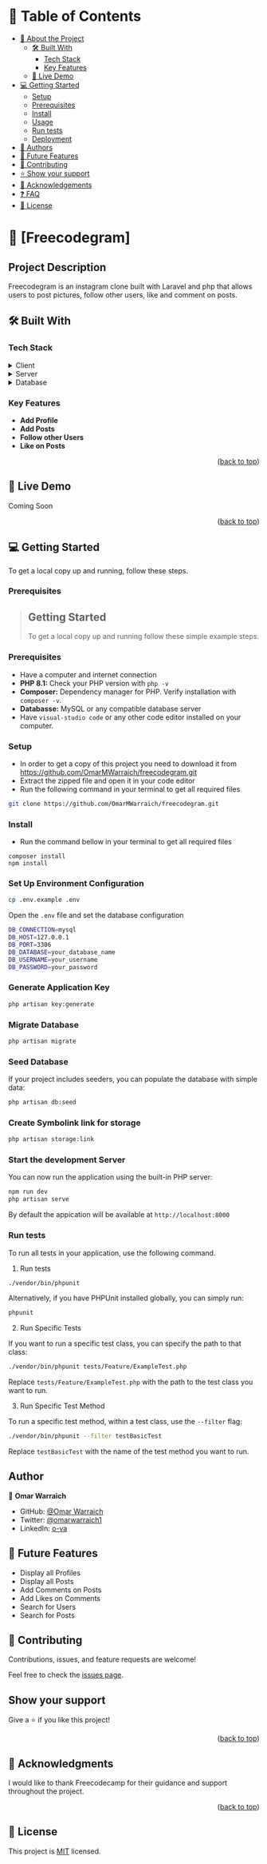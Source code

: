 <!-- TABLE OF CONTENTS -->

# 📗 Table of Contents

-   [📖 About the Project](#about-project)
    -   [🛠 Built With](#built-with)
        -   [Tech Stack](#tech-stack)
        -   [Key Features](#key-features)
    -   [🚀 Live Demo](#live-demo)
-   [💻 Getting Started](#getting-started)
    -   [Setup](#setup)
    -   [Prerequisites](#prerequisites)
    -   [Install](#install)
    -   [Usage](#usage)
    -   [Run tests](#run-tests)
    -   [Deployment](#triangular_flag_on_post-deployment)
-   [👥 Authors](#authors)
-   [🔭 Future Features](#future-features)
-   [🤝 Contributing](#contributing)
-   [⭐️ Show your support](#support)
-   [🙏 Acknowledgements](#acknowledgements)
-   [❓ FAQ](#faq)
-   [📝 License](#license)

<!-- PROJECT DESCRIPTION -->

# 📖 [Freecodegram] <a name="about-project"></a>

## Project Description

Freecodegram is an instagram clone built with Laravel and php that allows users to post pictures, follow other users, like and comment on posts.

## 🛠 Built With <a name="built-with"></a>

### Tech Stack <a name="tech-stack"></a>

<details>
  <summary>Client</summary>
  <ul>
    <li><a href="#">Php</a></li>
  </ul>
</details>

<details>
  <summary>Server</summary>
  <ul>
    <li><a href="#">Laravel</a></li>
  </ul>
</details>

<details>
<summary>Database</summary>
  <ul>
    <li><a href="#">MySql</a></li>
  </ul>
</details>

<!-- Features -->

### Key Features <a name="key-features"></a>

-   **Add Profile**
-   **Add Posts**
-   **Follow other Users**
-   **Like on Posts**

<p align="right">(<a href="#readme-top">back to top</a>)</p>

<!-- LIVE DEMO -->

## 🚀 Live Demo <a name="live-demo"></a>

Coming Soon

<p align="right">(<a href="#readme-top">back to top</a>)</p>

<!-- GETTING STARTED -->

## 💻 Getting Started <a name="getting-started"></a>

To get a local copy up and running, follow these steps.

### Prerequisites

> ## Getting Started
>
> To get a local copy up and running follow these simple example steps.

### Prerequisites

-   Have a computer and internet connection
-   **PHP 8.1:** Check your PHP version with `php -v`
-   **Composer:** Dependency manager for PHP. Verify installation with `composer -v`.
-   **Databasse:** MySQL or any compatible database server
-   Have `visual-studio code` or any other code editor installed on your computer.

### Setup

-   In order to get a copy of this project you need to download it from https://github.com/OmarMWarraich/freecodegram.git
-   Extract the zipped file and open it in your code editor
-   Run the following command in your terminal to get all required files

```sh
git clone https://github.com/OmarMWarraich/freecodegram.git
```

### Install

-   Run the command bellow in your terminal to get all required files

```
composer install
npm install
```

### Set Up Environment Configuration

```sh
cp .env.example .env
```

Open the `.env` file and set the database configuration

```sh
DB_CONNECTION=mysql
DB_HOST=127.0.0.1
DB_PORT=3306
DB_DATABASE=your_database_name
DB_USERNAME=your_username
DB_PASSWORD=your_password
```

### Generate Application Key

```sh
php artisan key:generate
```

### Migrate Database

```sh
php artisan migrate
```

### Seed Database

If your project includes seeders, you can populate the database with simple data:

```sh
php artisan db:seed
```

### Create Symbolink link for storage

```sh
php artisan storage:link
```

### Start the development Server

You can now run the application using the built-in PHP server:

```sh
npm run dev
php artisan serve
```

By default the appication will be available at `http://localhost:8000`

### Run tests

To run all tests in your application, use the following command.

1. Run tests

```sh
./vendor/bin/phpunit
```

Alternatively, if you have PHPUnit installed globally, you can simply run:

```sh
phpunit
```

2. Run Specific Tests

If you want to run a specific test class, you can specify the path to that class:

```sh
./vendor/bin/phpunit tests/Feature/ExampleTest.php
```

Replace `tests/Feature/ExampleTest.php` with the path to the test class you want to run.

3. Run Specific Test Method

To run a specific test method, within a test class, use the `--filter` flag:

```sh
./vendor/bin/phpunit --filter testBasicTest
```

Replace `testBasicTest` with the name of the test method you want to run.

## Author

👤 **Omar Warraich**

-   GitHub: [@Omar Warraich](https://github.com/OmarMWarraich)
-   Twitter: [@omarwarraich1](https://twitter.com/omarwarraich1)
-   LinkedIn: [o-va](https://www.linkedin.com/in/o-va/)

## 🔭 Future Features

-   Display all Profiles
-   Display all Posts
-   Add Comments on Posts
-   Add Likes on Comments
-   Search for Users
-   Search for Posts

## 🤝 Contributing

Contributions, issues, and feature requests are welcome!

Feel free to check the [issues page](https://github.com/OmarMWarraich/freecodegram/issues/).

## Show your support

Give a ⭐️ if you like this project!

<p align="right">(<a href="#readme-top">back to top</a>)</p>

<!-- ACKNOWLEDGEMENTS -->

## 🙏 Acknowledgments <a name="acknowledgements"></a>

I would like to thank Freecodecamp for their guidance and support throughout the project.

<p align="right">(<a href="#readme-top">back to top</a>)</p>

## 📝 License

This project is [MIT](./LICENSE.md) licensed.
